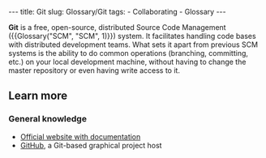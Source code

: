 --- title: Git slug: Glossary/Git tags: - Collaborating - Glossary ---

**Git** is a free, open-source, distributed Source Code Management ({{Glossary("SCM", "SCM", 1)}}) system. It facilitates handling code bases with distributed development teams. What sets it apart from previous SCM systems is the ability to do common operations (branching, committing, etc.) on your local development machine, without having to change the master repository or even having write access to it.

Learn more
----------

### General knowledge

-   [Official website with documentation](https://git-scm.com/)
-   [GitHub](https://github.com/), a Git-based graphical project host
